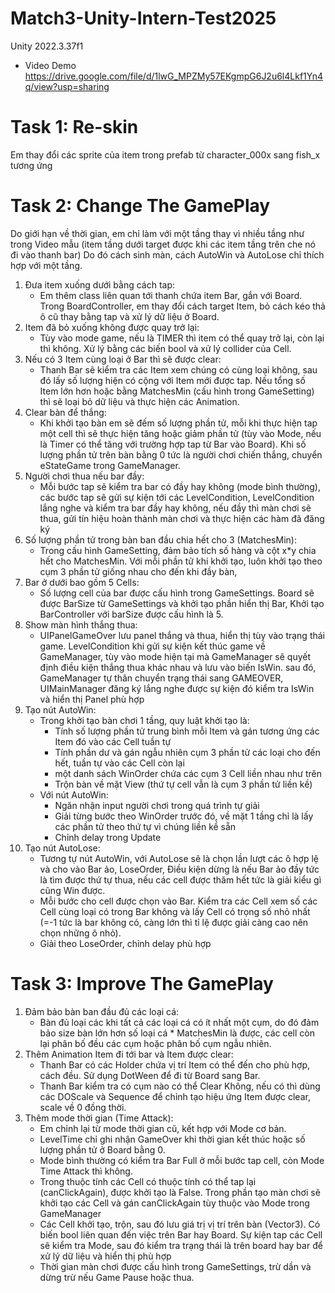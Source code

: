 ﻿# Match3-Unity-Intern-Test2025
Unity 2022.3.37f1
-  Video Demo
https://drive.google.com/file/d/1lwG_MPZMy57EKgmpG6J2u6l4Lkf1Yn4q/view?usp=sharing
# Task 1: Re-skin

Em thay đổi các sprite của item trong prefab từ character_000x sang fish_x tương ứng

# Task 2: Change The GamePlay

Do giới hạn về thời gian, em chỉ làm với một tầng thay vì nhiều tầng như trong Video mẫu 
(item tầng dưới target được khi các item tầng trên che nó đi vào thanh bar)
Do đó cách sinh màn, cách AutoWin và AutoLose chỉ thích hợp với một tầng.

1. Đưa item xuống dưới bằng cách tap:
    -   Em thêm class liên quan tới thanh chứa item Bar, gắn với Board. Trong BoardController, em thay đổi cách target Item,
    bỏ cách kéo thả ô cũ thay bằng tap và xử lý dữ liệu ở Board.
2. Item đã bỏ xuống không được quay trở lại:
    -   Tùy vào mode game, nếu là TIMER thì item có thể quay trở lại, còn lại thì không. Xử lý bằng các biến bool và xử lý
    collider của Cell.
3. Nếu có 3 Item cùng loại ở Bar thì sẽ được clear:
    -   Thanh Bar sẽ kiểm tra các Item xem chúng có cùng loại không, sau đó lấy số lượng hiện có cộng với Item mới được tap.
    Nếu tổng số Item lớn hơn hoặc bằng MatchesMin (cấu hình trong GameSetting) thì sẽ loại bỏ dữ liệu và thực hiện các Animation.
4. Clear bàn để thắng:
    -   Khi khởi tạo bàn em sẽ đếm số lượng phần tử, mỗi khi thực hiện tap một cell thì sẽ thực hiện tăng hoặc giảm phần tử 
    (tùy vào Mode, nếu là Timer có thể tăng với trường hợp tap từ Bar vào Board). Khi số lượng phần tử trên bàn bằng 0 tức là người
    chơi chiến thắng, chuyển eStateGame trong GameManager.
5. Người chơi thua nếu bar đầy:
    -   Mỗi bước tap sẽ kiểm tra bar có đầy hay không (mode bình thường), các bước tap sẽ gửi sự kiện tới các LevelCondition, LevelCondition
    lắng nghe và kiểm tra bar đầy hay không, nếu đầy thì màn chơi sẽ thua, gửi tín hiệu hoàn thành màn chơi và thực hiện các hàm đã đăng ký 
6. Số lượng phần tử trong bàn ban đầu chia hết cho 3 (MatchesMin):
    -   Trong cấu hình GameSetting, đảm bảo tích số hàng và cột x*y chia hết cho MatchesMin. Với mỗi phần tử khi khởi tạo, luôn khởi tạo 
    theo cụm 3 phần tử giống nhau cho đến khi đầy bàn,
7. Bar ở dưới bao gồm 5 Cells:
    -   Số lượng cell của bar được cấu hình trong GameSettings. Board sẽ được BarSize từ GameSettings và khởi tạo phần hiển thị Bar,
    Khởi tạo BarController với barSize được cấu hình là 5.
8. Show màn hình thắng thua:
    -   UIPanelGameOver lưu panel thắng và thua, hiển thị tùy vào trạng thái game. LevelCondition khi gửi sự kiện kết thúc game về
    GameManager, tùy vào mode hiện tại mà GameManager sẽ quyết định điều kiện thắng thua khác nhau và lưu vào biến IsWin. sau đó,
    GameManager tự thân chuyển trạng thái sang GAMEOVER, UIMainManager đăng ký lắng nghe được sự kiện đó kiểm tra IsWin và hiển thị
    Panel phù hợp
9. Tạo nút AutoWin:
    -   Trong khởi tạo bàn chơi 1 tầng, quy luật khởi tạo là:
        -   Tính số lượng phần tử trung bình mỗi Item và gán tương ứng các Item đó vào các Cell tuần tự
        -   Tính phần dư và gán ngẫu nhiên cụm 3 phần tử các loại cho đến hết, tuần tự vào các Cell còn lại
        -   một danh sách WinOrder chứa các cụm 3 Cell liền nhau như trên
        -   Trộn bàn về mặt View (thứ tự cell vẫn là cụm 3 phần tử liền kề)
    -   Với nút AutoWin: 
        -   Ngăn nhận input người chơi trong quá trình tự giải
        -   Giải từng bước theo WinOrder trước đó, về mặt 1 tầng chỉ là lấy các phần tử theo thứ tự vì chúng liền kề sẵn
        -   Chỉnh delay trong Update
10. Tạo nút AutoLose:
    -   Tương tự nút AutoWin, với AutoLose sẽ là chọn lần lượt các ô hợp lệ và cho vào Bar ảo, LoseOrder, 
    Điều kiện dừng là nếu Bar ảo đầy tức là tìm được thứ tự thua, nếu các cell được thăm hết tức là giải kiểu gì cũng Win được.
    -   Mỗi bước cho cell được chọn vào Bar. Kiểm tra các Cell xem số các Cell cùng loại có trong Bar không và lấy Cell có trọng số
    nhỏ nhất (=-1 tức là bar không có, càng lớn thì tỉ lệ được giải càng cao nên chọn những ô nhỏ).
    -   Giải theo LoseOrder, chỉnh delay phù hợp
# Task 3: Improve The GamePlay
1.  Đảm bảo bàn ban đầu đủ các loại cá:
    -   Bàn đủ loại các khi tất cả các loại cá có ít nhất một cụm, do đó đảm bảo size bàn lớn hơn số loại cá * MatchesMin là được,
    các cell còn lại phân bố đều các cụm hoặc phân bố cụm ngẫu nhiên.
2.  Thêm Animation Item đi tới bar và Item được clear:
    -   Thanh Bar có các Holder chứa vị trí Item có thể đến cho phù hợp, cách đều. Sử dụng DotWeen để đi từ Board sang Bar.
    -   Thanh Bar kiểm tra có cụm nào có thể Clear Không, nếu có thì dùng các DOScale và Sequence để chỉnh tạo hiệu ứng Item được clear,
    scale về 0 đồng thời.
3.  Thêm mode thời gian (Time Attack):
    -   Em chỉnh lại từ mode thời gian cũ, kết hợp với Mode cơ bản. 
    -   LevelTime chỉ ghi nhận GameOver khi thời gian kết thúc hoặc số lượng phần tử ở Board bằng 0. 
    -   Mode bình thường có kiểm tra Bar Full ở mỗi bước tap cell, còn Mode Time Attack thì không.
    -   Trong thuộc tính các Cell có thuộc tính có thể tap lại (canClickAgain), được khởi tạo là False. Trong phần tạo màn chơi sẽ 
    khởi tạo các Cell và gán canClickAgain tùy thuộc vào Mode trong GameManager
    -   Các Cell khởi tạo, trộn, sau đó lưu giá trị vị trí trên bàn (Vector3). Có biến bool liên quan đến việc trên Bar hay Board.
    Sự kiện tap các Cell sẽ kiểm tra Mode, sau đó kiểm tra trạng thái là trên board hay bar để xử lý dữ liệu và hiển thị phù hợp
    -   Thời gian màn chơi được cấu hình trong GameSettings, trừ dần và dừng trừ nếu Game Pause hoặc thua.

